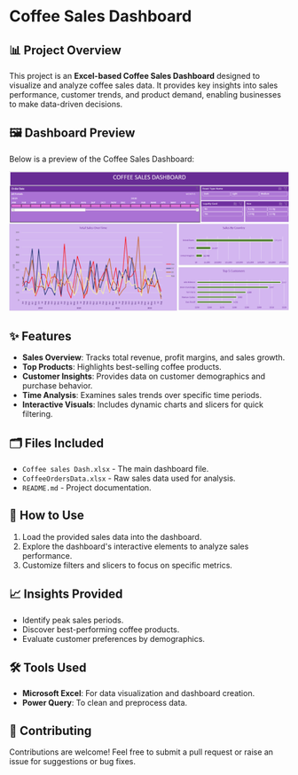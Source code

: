 # Coffee Sales Dashboard

## 📊 Project Overview  
This project is an **Excel-based Coffee Sales Dashboard** designed to visualize and analyze coffee sales data. It provides key insights into sales performance, customer trends, and product demand, enabling businesses to make data-driven decisions.

## 🖼️ Dashboard Preview  
Below is a preview of the Coffee Sales Dashboard:  

![Dashboard Preview](https://github.com/Naveennnkumar-Bit/ExcelCoffeeDashboard/blob/main/Coffee%20Dashboard.png)


## ✨ Features  
- **Sales Overview**: Tracks total revenue, profit margins, and sales growth.  
- **Top Products**: Highlights best-selling coffee products.  
- **Customer Insights**: Provides data on customer demographics and purchase behavior.  
- **Time Analysis**: Examines sales trends over specific time periods.  
- **Interactive Visuals**: Includes dynamic charts and slicers for quick filtering.  

## 🗂️ Files Included  
- `Coffee sales Dash.xlsx` - The main dashboard file.  
- `CoffeeOrdersData.xlsx` - Raw sales data used for analysis.  
- `README.md` - Project documentation.  

## 🚀 How to Use  
1. Load the provided sales data into the dashboard.  
2. Explore the dashboard's interactive elements to analyze sales performance.  
3. Customize filters and slicers to focus on specific metrics.  

## 📈 Insights Provided  
- Identify peak sales periods.  
- Discover best-performing coffee products.  
- Evaluate customer preferences by demographics.  

## 🛠️ Tools Used  
- **Microsoft Excel**: For data visualization and dashboard creation.  
- **Power Query**: To clean and preprocess data.  

## 🤝 Contributing  
Contributions are welcome! Feel free to submit a pull request or raise an issue for suggestions or bug fixes.  
